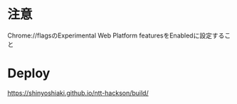 # 注意
Chrome://flagsのExperimental Web Platform featuresをEnabledに設定すること
# Deploy
https://shinyoshiaki.github.io/ntt-hackson/build/